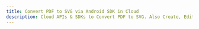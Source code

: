 ---title: Convert PDF to SVG via Android SDK in Clouddescription: Cloud APIs & SDKs to Convert PDF to SVG. Also Create, Edit & Render Microsoft Word & OpenOffice documents in the Cloud.---